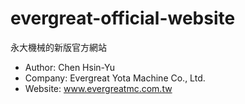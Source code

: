 # evergreat-official-website
永大機械的新版官方網站

* Author: Chen Hsin-Yu
* Company: Evergreat Yota Machine Co., Ltd.
* Website: www.evergreatmc.com.tw
